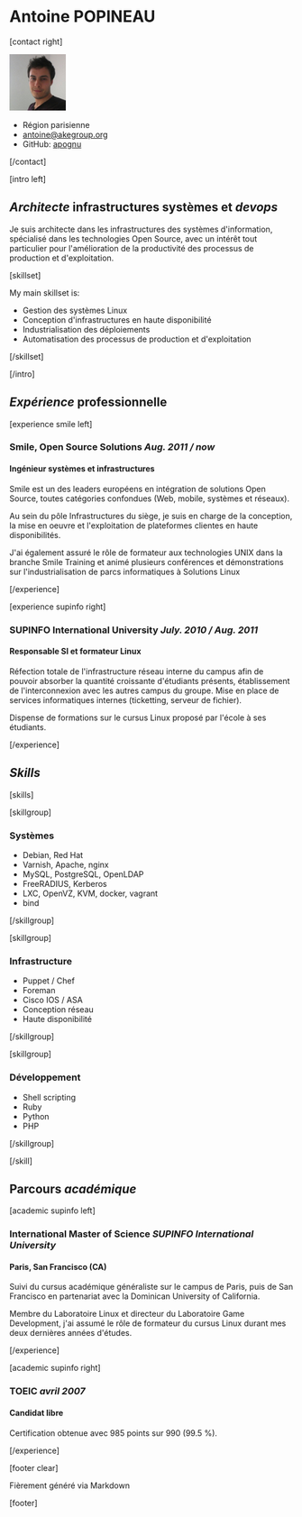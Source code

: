 # Antoine POPINEAU

[contact right]

 ![Antoine POPINEAU](../media/antoine.jpg)

 - Région parisienne
 - antoine@akegroup.org
 - GitHub: [apognu](http://github.com/apognu)

[/contact]

[intro left]

## _Architecte_ infrastructures systèmes et _devops_

Je suis architecte dans les infrastructures des systèmes d'information, spécialisé dans les technologies Open Source, avec un intérêt tout particulier pour l'amélioration de la productivité des processus de production et d'exploitation.

[skillset]

My main skillset is:

 - Gestion des systèmes Linux
 - Conception d'infrastructures en haute disponibilité
 - Industrialisation des déploiements
 - Automatisation des processus de production et d'exploitation

[/skillset]

[/intro]

## _Expérience_ professionnelle

[experience smile left]

### Smile, Open Source Solutions _Aug. 2011 / now_
#### Ingénieur systèmes et infrastructures

Smile est un des leaders européens en intégration de solutions Open Source, toutes catégories confondues (Web, mobile, systèmes et réseaux).

Au sein du pôle Infrastructures du siège, je suis en charge de la conception, la mise en oeuvre et l'exploitation de plateformes clientes en haute disponibilités.

J'ai également assuré le rôle de formateur aux technologies UNIX dans la branche Smile Training et animé plusieurs conférences et démonstrations sur l'industrialisation de parcs informatiques à Solutions Linux

[/experience]

[experience supinfo right]

### SUPINFO International University _July. 2010 / Aug. 2011_
#### Responsable SI et formateur Linux

Réfection totale de l'infrastructure réseau interne du campus afin de pouvoir absorber la quantité croissante d'étudiants présents, établissement de l'interconnexion avec les autres campus du groupe. Mise en place de services informatiques internes (ticketting, serveur de fichier).

Dispense de formations sur le cursus Linux proposé par l'école à ses étudiants.

[/experience]

## _Skills_

[skills]

[skillgroup]

### Systèmes

 - Debian, Red Hat
 - Varnish, Apache, nginx
 - MySQL, PostgreSQL, OpenLDAP
 - FreeRADIUS, Kerberos
 - LXC, OpenVZ, KVM, docker, vagrant
 - bind

[/skillgroup]

[skillgroup]

### Infrastructure

 - Puppet / Chef
 - Foreman
 - Cisco IOS / ASA
 - Conception réseau
 - Haute disponibilité

[/skillgroup]

[skillgroup]

### Développement

 - Shell scripting
 - Ruby
 - Python
 - PHP

[/skillgroup]

[/skill]

## Parcours _académique_

[academic supinfo left]

### International Master of Science _SUPINFO International University_
#### Paris, San Francisco (CA)

Suivi du cursus académique généraliste sur le campus de Paris, puis de San Francisco en partenariat avec la Dominican University of California.

Membre du Laboratoire Linux et directeur du Laboratoire Game Development, j'ai assumé le rôle de formateur du cursus Linux durant mes deux dernières années d'études.

[/experience]

[academic supinfo right]

### TOEIC _avril 2007_
#### Candidat libre

Certification obtenue avec 985 points sur 990 (99.5 %).

[/experience]

[footer clear]

Fièrement généré via Markdown

[footer]
